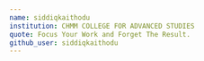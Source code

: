 ```yaml
---
name: siddiqkaithodu
institution: CHMM COLLEGE FOR ADVANCED STUDIES
quote: Focus Your Work and Forget The Result.
github_user: siddiqkaithodu
---
```

